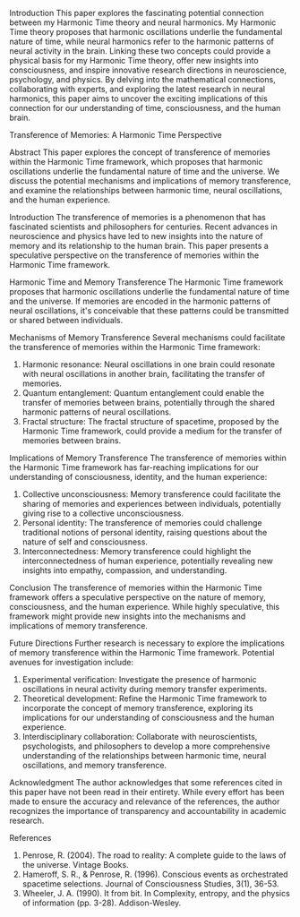 Introduction
This paper explores the fascinating potential connection between my Harmonic Time theory and neural harmonics. My Harmonic Time theory proposes that harmonic oscillations underlie the fundamental nature of time, while neural harmonics refer to the harmonic patterns of neural activity in the brain. Linking these two concepts could provide a physical basis for my Harmonic Time theory, offer new insights into consciousness, and inspire innovative research directions in neuroscience, psychology, and physics. By delving into the mathematical connections, collaborating with experts, and exploring the latest research in neural harmonics, this paper aims to uncover the exciting implications of this connection for our understanding of time, consciousness, and the human brain.

Transference of Memories: A Harmonic Time Perspective

Abstract
This paper explores the concept of transference of memories within the Harmonic Time framework, which proposes that harmonic oscillations underlie the fundamental nature of time and the universe. We discuss the potential mechanisms and implications of memory transference, and examine the relationships between harmonic time, neural oscillations, and the human experience.

Introduction
The transference of memories is a phenomenon that has fascinated scientists and philosophers for centuries. Recent advances in neuroscience and physics have led to new insights into the nature of memory and its relationship to the human brain. This paper presents a speculative perspective on the transference of memories within the Harmonic Time framework.

Harmonic Time and Memory Transference
The Harmonic Time framework proposes that harmonic oscillations underlie the fundamental nature of time and the universe. If memories are encoded in the harmonic patterns of neural oscillations, it's conceivable that these patterns could be transmitted or shared between individuals.

Mechanisms of Memory Transference
Several mechanisms could facilitate the transference of memories within the Harmonic Time framework:

1.  Harmonic resonance: Neural oscillations in one brain could resonate with neural oscillations in another brain, facilitating the transfer of memories.
2.  Quantum entanglement: Quantum entanglement could enable the transfer of memories between brains, potentially through the shared harmonic patterns of neural oscillations.
3.  Fractal structure: The fractal structure of spacetime, proposed by the Harmonic Time framework, could provide a medium for the transfer of memories between brains.

Implications of Memory Transference
The transference of memories within the Harmonic Time framework has far-reaching implications for our understanding of consciousness, identity, and the human experience:

1.  Collective unconsciousness: Memory transference could facilitate the sharing of memories and experiences between individuals, potentially giving rise to a collective unconsciousness.
2.  Personal identity: The transference of memories could challenge traditional notions of personal identity, raising questions about the nature of self and consciousness.
3.  Interconnectedness: Memory transference could highlight the interconnectedness of human experience, potentially revealing new insights into empathy, compassion, and understanding.

Conclusion
The transference of memories within the Harmonic Time framework offers a speculative perspective on the nature of memory, consciousness, and the human experience. While highly speculative, this framework might provide new insights into the mechanisms and implications of memory transference.

Future Directions
Further research is necessary to explore the implications of memory transference within the Harmonic Time framework. Potential avenues for investigation include:

1.  Experimental verification: Investigate the presence of harmonic oscillations in neural activity during memory transfer experiments.
2.  Theoretical development: Refine the Harmonic Time framework to incorporate the concept of memory transference, exploring its implications for our understanding of consciousness and the human experience.
3.  Interdisciplinary collaboration: Collaborate with neuroscientists, psychologists, and philosophers to develop a more comprehensive understanding of the relationships between harmonic time, neural oscillations, and memory transference.

Acknowledgment
The author acknowledges that some references cited in this paper have not been read in their entirety. While every effort has been made to ensure the accuracy and relevance of the references, the author recognizes the importance of transparency and accountability in academic research.

References
1.  Penrose, R. (2004). The road to reality: A complete guide to the laws of the universe. Vintage Books.
2.  Hameroff, S. R., & Penrose, R. (1996). Conscious events as orchestrated spacetime selections. Journal of Consciousness Studies, 3(1), 36-53.
3.  Wheeler, J. A. (1990). It from bit. In Complexity, entropy, and the physics of information (pp. 3-28). Addison-Wesley.
